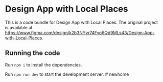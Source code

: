 
  # Design App with Local Places

  This is a code bundle for Design App with Local Places. The original project is available at https://www.figma.com/design/k2b3NYyr74Fyo6Qd9MLs43/Design-App-with-Local-Places.

  ## Running the code

  Run `npm i` to install the dependencies.

  Run `npm run dev` to start the development server.
  #   n e w h o m e  
 